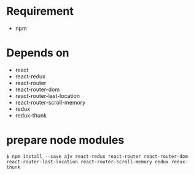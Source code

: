 # Requirement

* npm

# Depends on

* react
* react-redux
* react-router
* react-router-dom
* react-router-last-location
* react-router-scroll-memory
* redux
* redux-thunk 


# prepare node modules

    $ npm install --save ajv react-redux react-router react-router-dom react-router-last-location react-router-scroll-memory redux redux-thunk


